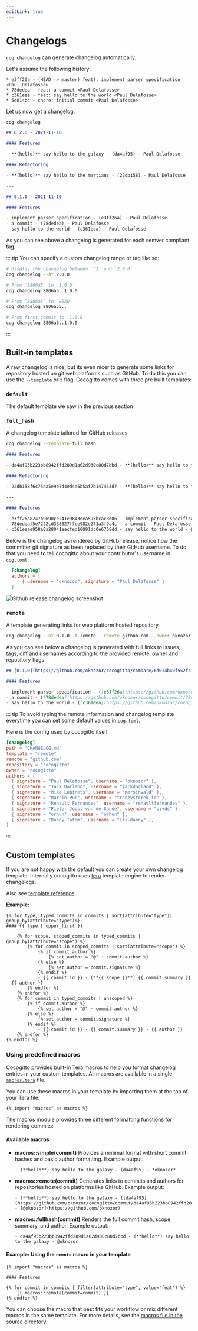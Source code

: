 ```yaml
---
editLink: true
---
```


# Changelogs

`cog changelog` can generate changelog automatically.

Let's assume the following history:

```git
* e3ff26a - (HEAD -> master) feat!: implement parser specification <Paul Delafosse>
* 78dedea - feat: a commit <Paul Delafosse>
* c361eea - feat: say hello to the world <Paul Delafosse>
* 6d014b4 - chore: initial commit <Paul Delafosse>
```

Let us now get a changelog:

```bash
cog changelog
```

```markdown
## 0.2.0 - 2021-11-10

#### Features

- **(hello)** say hello to the galaxy - (da4af95) - Paul Delafosse

#### Refactoring

- **(hello)** say hello to the martians - (22db158) - Paul Delafosse

---

## 0.1.0 - 2021-11-10

#### Features

- implement parser specification - (e3ff26a) - Paul Delafosse
- a commit - (78dedea) - Paul Delafosse
- say hello to the world - (c361eea) - Paul Delafosse
```

As you can see above a changelog is generated for each semver compliant tag.

::: tip
You can specify a custom changelog range or tag like so:

```bash
# Display the changelog between `^1` and `2.0.0`
cog changelog --at 2.0.0

# From `8806a5` to `1.0.0`
cog changelog 8806a5..1.0.0

# From `8806a5` to `HEAD`
cog changelog 8806a55..

# From first commit to `1.0.0`
cog changelog 8806a5..1.0.0
```

:::

## Built-in templates

A raw changelog is nice, but its even nicer to generate some links for repository hosted on git web platforms
such as GitHub. To do this you can use the `--template` or `t` flag. Cocogitto comes with three pre built templates:

### `default`

The default template we saw in the previous section

### `full_hash`

A changelog template tailored for GitHub releases

```bash
cog changelog --template full_hash
```

```markdown
#### Features

- da4af95b223bb8942ffd289d1a62d930c80d7bbd - **(hello)** say hello to the galaxy - @oknozor

#### Refactoring

- 22db158f6c75aa5e9e7d4ed4a5b5af7b147453d7 - **(hello)** say hello to the martians - @oknozor

---

#### Features

- e3ff26a8247b9690ce241e9843eea595bcac8d06 - implement parser specification - @oknozor
- 78dedeaf5e7222cd338627f7ee982e271a3f9a4c - a commit - Paul Delafosse
- c361eeae958a0a28041aecfed10091dc0e6768dd - say hello to the world - @oknozor
```

Below is the changelog as rendered by GitHub release, notice how the committer git signature as been replaced
by their GitHub username. To do that you need to tell cocogitto about your contributor's username in `cog.toml`:

```toml
  [changelog]
  authors = [
      { username = "oknozor", signature = "Paul Delafosse" }
  ]
```

![Github release changelog screenshot](/github-release-changelog.png)

### `remote`

A template generating links for web platform hosted repository.

```bash
cog changelog --at 0.1.0 -t remote --remote github.com --owner oknozor --repository  cocogitto
```

As you can see below a changelog is generated with full links to issues, tags, diff and usernames according
to the provided remote, owner and repository flags.

```markdown
## [0.1.0](https://github.com/oknozor/cocogitto/compare/6d014b40f552fc1ad08f574fe33355175b0783ff..0.1.0) - 2021-11-11

#### Features

- implement parser specification - ([e3ff26a](https://github.com/oknozor/cocogitto/commit/e3ff26a8247b9690ce241e9843eea595bcac8d06)) - [@oknozor](https://github.com/oknozor)
- a commit - ([78dedea](https://github.com/oknozor/cocogitto/commit/78dedeaf5e7222cd338627f7ee982e271a3f9a4c)) - [@oknozor](https://github.com/oknozor)
- say hello to the world - ([c361eea](https://github.com/oknozor/cocogitto/commit/c361eeae958a0a28041aecfed10091dc0e6768dd)) - [@oknozor](https://github.com/oknozor)
```

::: tip
To avoid typing the remote information and changelog template everytime you can set some default values in `cog.toml`.

Here is the config used by cocogitto itself.

```toml
[changelog]
path = "CHANGELOG.md"
template = "remote"
remote = "github.com"
repository = "cocogitto"
owner = "cocogitto"
authors = [
  { signature = "Paul Delafosse", username = "oknozor" },
  { signature = "Jack Dorland", username = "jackdorland" },
  { signature = "Mike Lubinets", username = "mersinvald" },
  { signature = "Marcin Puc", username = "tranzystorek-io" },
  { signature = "Renault Fernandes", username = "renaultfernandes" },
  { signature = "Pieter Joost van de Sande", username = "pjvds" },
  { signature = "orhun", username = "orhun" },
  { signature = "Danny Tatom", username = "its-danny" },
]
```

:::

## Custom templates

If you are not happy with the default you can create your own changelog template.
Internally cocogitto uses [tera](https://tera.netlify.app/) template engine to render changelogs.

Also see [template reference](/reference/template).

**Example:**

```tera
{% for type, typed_commits in commits | sort(attribute="type")| group_by(attribute="type")%}
#### {{ type | upper_first }}

    {% for scope, scoped_commits in typed_commits | group_by(attribute="scope") %}
        {% for commit in scoped_commits | sort(attribute="scope") %}
            {% if commit.author %}
                {% set author = "@" ~ commit.author %}
            {% else %}
                {% set author = commit.signature %}
            {% endif %}
            - {{ commit.id }} - (**{{ scope }}**) {{ commit.summary }} - {{ author }}
        {% endfor %}
    {% endfor %}
    {% for commit in typed_commits | unscoped %}
        {% if commit.author %}
            {% set author = "@" ~ commit.author %}
        {% else %}
            {% set author = commit.signature %}
        {% endif %}
            - {{ commit.id }} - {{ commit.summary }} - {{ author }}
    {% endfor %}
{% endfor %}
```
### Using predefined macros

Cocogitto provides built-in Tera macros to help you format changelog entries in your custom templates. All macros are available in a single [`macros.tera`](https://github.com/cocogitto/cocogitto/blob/main/src/conventional/changelog/template/macro/macros.tera) file.

You can use these macros in your template by importing them at the top of your Tera file:

```tera
{% import "macros" as macros %}
```

The macros module provides three different formatting functions for rendering commits:

#### Available macros

- **macros::simple(commit)**
  Provides a minimal format with short commit hashes and basic author formatting.
  Example output:
  ```
  - (**hello**) say hello to the galaxy - (da4af95) - *oknozor*
  ```

- **macros::remote(commit)**
  Generates links to commits and authors for repositories hosted on platforms like GitHub.
  Example output:
  ```
  - (**hello**) say hello to the galaxy - ([da4af95](https://github.com/oknozor/cocogitto/commit/da4af95b223bb8942ffd289d1a62d930c80d7bbd)) - [@oknozor](https://github.com/oknozor)
  ```

- **macros::fullhash(commit)**
  Renders the full commit hash, scope, summary, and author.
  Example output:
  ```
  - da4af95b223bb8942ffd289d1a62d930c80d7bbd - (**hello**) say hello to the galaxy - @oknozor
  ```

#### Example: Using the `remote` macro in your template

```tera
{% import "macros" as macros %}

#### Features

{% for commit in commits | filter(attribute="type", value="feat") %}
    {{ macros::remote(commit=commit) }}
{% endfor %}
```

You can choose the macro that best fits your workflow or mix different macros in the same template. For more details, see the [macros file in the source directory](https://github.com/cocogitto/cocogitto/blob/main/src/conventional/changelog/template/macro/macros.tera).

